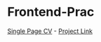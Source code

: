 # Frontend-Prac

[Single Page CV](https://github.com/Pyxissy/Frontend-Prac/blob/main/Single-page%20CV.html) - [Project Link](https://roadmap.sh/projects/single-page-cv)
